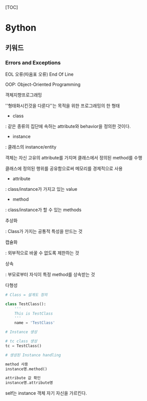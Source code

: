 [TOC]

# 8ython

##  키워드





### Errors and Exceptions



 EOL 오류(따옴표 오류)  End Of Line



OOP:  Object-Oriented Programming

객체지향프로그래밍



''형태화시킨것을 다룬다''는 목적을 위한 프로그래밍의 한 형태



- class

: 같은 종류의 집단에 속하는 attribute와 behavior을 정의한 것이다.



- instance

: 클래스의 instance/entity

객체는 자신 고유의 attribute를 가지며 클래스에서 정의된 method를 수행

클래스에 정의된 행위를 공유함으로써 메모리를 경제적으로 사용



- attribute

: class/instance가 가지고 있는 value



- method

: class/instance가 할 수 있는 methods





추상화

: Class가 가지는 공통적 특성을 만드는 것



캡슐화

: 외부적으로 바꿀 수 없도록 제한하는 것



상속

: 부모로부터 자식이 특정 method를 상속받는 것



다형성



```python
# Class = 설계도 정의

class TestClass(): 
    '''
    This is TestClass
    '''
    name = 'TestClass'

```



```python
# Instance 생성

# tc class 생성
tc = TestClass()
```



```python
# 생성된 Instance handling

method 사용
instance명.method()

attribute 값 확인
instance명.attribute명
```



self는 instance 객체 자기 자신을 가르킨다.





